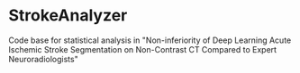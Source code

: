# StrokeAnalyzer

Code base for statistical analysis in "Non-inferiority of Deep Learning Acute Ischemic Stroke Segmentation on Non-Contrast CT Compared to Expert Neuroradiologists"
